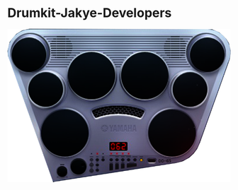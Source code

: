 # Drumkit-Jakye-Developers
![Image text](https://github.com/ElviaBth/Drumkit-Jakye-Developers/blob/main/assets/images/drumkit.png)
